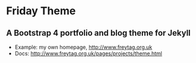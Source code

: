 # Friday Theme

## A Bootstrap 4 portfolio and blog theme for Jekyll

* Example: my own homepage, http://www.freytag.org.uk
* Docs: http://www.freytag.org.uk/pages/projects/theme.html

